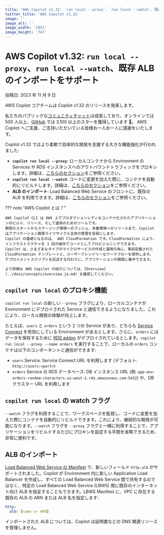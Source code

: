 ```yaml
---
title: 'AWS Copilot v1.32: `run local --proxy`、`run local --watch`、既存 ALB のインポートをサポート'
twitter_title: 'AWS Copilot v1.32'
image: ''
image_alt: ''
image_width: '1051'
image_height: '747'
---
```


# AWS Copilot v1.32: `run local --proxy`、`run local --watch`、既存 ALB のインポートをサポート

投稿日: 2023 年 11 月 9 日

AWS Copilot コアチームは Copilot v1.32 のリリースを発表します。

私たちのパブリックな[コミュニティチャット](https://app.gitter.im/#/room/#aws_copilot-cli:gitter.im)は成長しており、オンラインでは 500 人以上、[GitHub](http://github.com/aws/copilot-cli/) では 3,100 以上のスターを獲得しています 🚀。
AWS Copilot へご支援、ご支持いただいている皆様お一人お一人に感謝をいたします。

Copilot v1.32 ではより柔軟で効率的な開発を支援する大きな機能強化が行われました:

- **`copilot run local --proxy`**: ローカルコンテナから Environment の Services や RDS インスタンスへのアウトバウンドトラフィックをプロキシします。詳細は、[こちらのセクション](#proxy-with-copilot-run-local)をご参照ください。
- **`copilot run local --watch`**: コードに変更を加えた際に、コンテナを自動的にリビルドします。詳細は、[こちらのセクション](#watch-flag-for-copilot-run-local)をご参照ください。
- **ALB のインポート**: Load Balanced Web Service のフロントに、既存の ALB を利用できます。詳細は、[こちらのセクション](#imported-albs)をご参照ください。

??? note "AWS Copilot とは？"

    AWS Copilot CLI は AWS 上でプロダクションレディなコンテナ化されたアプリケーションのビルド、リリース、そして運用のためのツールです。
    開発のスタートからステージング環境へのプッシュ、本番環境へのリリースまで、Copilot はアプリケーション開発ライフサイクル全体の管理を容易にします。
    Copilot の基礎となるのは、 AWS CloudFormation です。CloudFormation により、インフラストラクチャを 1 回の操作でコードとしてプロビジョニングできます。
    Copilot は、さまざまなタイプのマイクロサービスの作成と運用の為に、事前定義された CloudFormation テンプレートと、ユーザーフレンドリーなワークフローを提供します。
    デプロイメントスクリプトを記述する代わりに、アプリケーションの開発に集中できます。

    より詳細な AWS Copilot の紹介については、[Overview](../docs/concepts/overview.ja.md) を確認してください。

<a id="proxy-with-copilot-run-local"></a>

## `copilot run local` のプロキシ機能
`copilot run local` の新しい `--proxy` フラグにより、ローカルコンテナが Environment にデプロイされた Service と通信できるようになりました。これにより、ローカル開発の体験が向上します。

たとえば、`users` と `orders` という 2 つの Service があり、どちらも [Service Connect](../docs/manifest/lb-web-service.ja.md#network-connect) を有効にしている Environment があるとします。さらに、`orders` にはデータを保存するために [RDS addon](../docs/developing/addons/workload.ja.md) がデプロイされているとします。`copilot run local --proxy --name orders` を実行することで、ローカルの `orders` コンテナは以下のコンポーネントと通信ができます:

- `users` Service: Service Connect URL を利用します (デフォルト: `http://users:<port>`)
- `orders` Service の RDS データベース: DB インスタンス URL (例: `app-env-orders-random-characters.us-west-2.rds.amazonaws.com:5432`) や、DB クラスター URL を利用します

<a id="watch-flag-for-copilot-run-local"></a>

## `copilot run local` の watch フラグ
`--watch` フラグを利用することで、ワークスペースを監視し、コードに変更を加えた際にコンテナを自動的にリビルドできます。これにより、継続的な開発が可能になります。`--watch` フラグを `--proxy` フラグと一緒に利用することで、アプリケーションをリビルドするたびにプロキシを設定する手間を省略できるため、非常に便利です。

<a id="imported-albs"></a>

## ALB のインポート
[Load Balanced Web Service の Manifest](../docs/manifest/lb-web-service.ja.md) で、新しいフィールド `http.alb` がサポートされました。Copilot が Environment 内に新しい Application Load Balancer を作成し、すべての Load Balanced Web Service 間で共有するのではなく、特定の Load Balanced Web Service (LBWS) 用に既存のインターネット向け ALB を指定することもできます。LBWS Manifest に、VPC に存在する既存の ALB の ARN または ALB 名を指定します:

```yaml
http:
  alb: [name or ARN]
```

インポートされた ALB については、Copilot は証明書などの DNS 関連リソースを管理しません。
